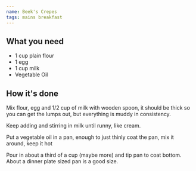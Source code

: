 ```yaml
---
name: Beek's Crepes
tags: mains breakfast
---
```


## What you need
* 1 cup plain flour
* 1 egg
* 1 cup milk
* Vegetable Oil

<!-- break -->

## How it's done

Mix flour, egg and 1/2 cup of milk with wooden spoon, it should be thick so you can get the lumps out, but everything is muddy in consistency.

Keep adding and stirring in milk until runny, like cream.

Put a vegetable oil in a pan, enough to just thinly coat the pan, mix it around, keep it hot

Pour in about a third of a cup (maybe more) and tip pan to coat bottom. About a dinner plate sized pan is a good size.

